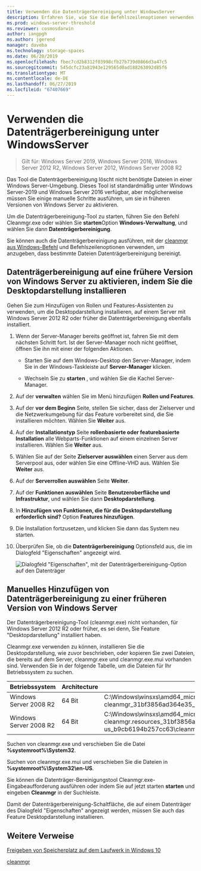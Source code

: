 ```yaml
---
title: Verwenden die Datenträgerbereinigung unter WindowsServer
description: Erfahren Sie, wie Sie die Befehlszeilenoptionen verwenden, um die Datenträgerbereinigung-Tool (Cleanmgr.exe) zum automatischen Bereinigen von bestimmte Dateien zu konfigurieren.
ms.prod: windows-server-threshold
ms.reviewer: cosmosdarwin
author: iangpgh
ms.author: jgerend
manager: daveba
ms.technology: storage-spaces
ms.date: 06/20/2019
ms.openlocfilehash: fbec7cd2b8312f03998cfb27b739d0866d3a47c5
ms.sourcegitcommit: 545dcfc23a81943e129565d0ad188263092d85f6
ms.translationtype: MT
ms.contentlocale: de-DE
ms.lasthandoff: 06/27/2019
ms.locfileid: "67407669"
---
```

# <a name="using-disk-cleanup-on-windows-server"></a>Verwenden die Datenträgerbereinigung unter WindowsServer

> Gilt für: Windows Server 2019, Windows Server 2016, Windows Server 2012 R2, Windows Server 2012, Windows Server 2008 R2

Das Tool die Datenträgerbereinigung löscht nicht benötigte Dateien in einer Windows Server-Umgebung. Dieses Tool ist standardmäßig unter Windows Server-2019 und Windows Server 2016 verfügbar, aber möglicherweise müssen Sie einige manuelle Schritte ausführen, um sie in früheren Versionen von Windows Server zu aktivieren.

Um die Datenträgerbereinigung-Tool zu starten, führen Sie den Befehl Cleanmgr.exe oder wählen Sie **starten**Option **Windows-Verwaltung**, und wählen Sie dann **Datenträgerbereinigung**.

Sie können auch die Datenträgerbereinigung ausführen, mit der [cleanmgr aus Windows-Befehl](../../administration/windows-commands/cleanmgr.md) und Befehlszeilenoptionen verwenden, um anzugeben, dass bestimmte Dateien Datenträgerbereinigung bereinigt.

## <a name="enable-disk-cleanup-on-an-earlier-version-of-windows-server-by-installing-the-desktop-experience"></a>Datenträgerbereinigung auf eine frühere Version von Windows Server zu aktivieren, indem Sie die Desktopdarstellung installieren

Gehen Sie zum Hinzufügen von Rollen und Features-Assistenten zu verwenden, um die Desktopdarstellung installieren, auf einem Server mit Windows Server 2012 R2 oder früher die Datenträgerbereinigung ebenfalls installiert.

1. Wenn der Server-Manager bereits geöffnet ist, fahren Sie mit dem nächsten Schritt fort. Ist der Server-Manager noch nicht geöffnet, öffnen Sie ihn mit einer der folgenden Aktionen.

   - Starten Sie auf dem Windows-Desktop den Server-Manager, indem Sie in der Windows-Taskleiste auf **Server-Manager** klicken.

   - Wechseln Sie zu **starten** , und wählen Sie die Kachel Server-Manager.

1. Auf der **verwalten** wählen Sie im Menü hinzufügen **Rollen und Features**.

1. Auf der **vor dem Beginn** Seite, stellen Sie sicher, dass der Zielserver und die Netzwerkumgebung für das Feature vorbereitet sind, die Sie installieren möchten. Wählen Sie **Weiter** aus.

1. Auf der **Installationstyp** Seite **rollenbasierte oder featurebasierte Installation** alle Webparts-Funktionen auf einem einzelnen Server installieren. Wählen Sie **Weiter** aus.

1. Wählen Sie auf der Seite **Zielserver auswählen** einen Server aus dem Serverpool aus, oder wählen Sie eine Offline-VHD aus. Wählen Sie **Weiter** aus.

1. Auf der **Serverrollen auswählen** Seite **Weiter**.

1. Auf der **Funktionen auswählen** Seite **Benutzeroberfläche und Infrastruktur**, und wählen Sie dann **Desktopdarstellung**.

1. In **Hinzufügen von Funktionen, die für die Desktopdarstellung erforderlich sind?** Option **Features hinzufügen**.

1. Die Installation fortzusetzen, und klicken Sie dann das System neu starten.

1. Überprüfen Sie, ob die **Datenträgerbereinigung** Optionsfeld aus, die im Dialogfeld "Eigenschaften" angezeigt wird.

   ![Dialogfeld "Eigenschaften", mit der Datenträgerbereinigung-Option auf den Datenträger](media/diskpropswcleanup.png)

## <a name="manually-add-disk-cleanup-to-an-earlier-version-of-windows-server"></a>Manuelles Hinzufügen von Datenträgerbereinigung zu einer früheren Version von Windows Server

Der Datenträgerbereinigung-Tool (cleanmgr.exe) nicht vorhanden, für Windows Server 2012 R2 oder früher, es sei denn, Sie Feature "Desktopdarstellung" installiert haben.

Cleanmgr.exe verwenden zu können, installieren Sie die Desktopdarstellung, wie zuvor beschrieben, oder kopieren Sie zwei Dateien, die bereits auf dem Server, cleanmgr.exe und cleanmgr.exe.mui vorhanden sind. Verwenden Sie in der folgende Tabelle, um die Dateien für Ihr Betriebssystem zu suchen.

| Betriebssystem  | Architecture  | Speicherort  |
| ----------------- | -------------- | --------------- |
| Windows Server 2008 R2 | 64 Bit | C:\Windows\winsxs\amd64_microsoft-windows-cleanmgr_31bf3856ad364e35_6.1.7600.16385_none_c9392808773cd7da\cleanmgr.exe 
| Windows Server 2008 R2 | 64 Bit | C:\Windows\winsxs\amd64_microsoft-windows-cleanmgr.resources_31bf3856ad364e35_6.1.7600.16385_en-us_b9cb6194b257cc63\cleanmgr.exe.mui |

Suchen von cleanmgr.exe und verschieben Sie die Datei **%systemroot%\System32**.

Suchen von cleanmgr.exe.mui und verschieben Sie die Dateien in **%systemroot%\System32\en-US**.

Sie können die Datenträger-Bereinigungstool Cleanmgr.exe-Eingabeaufforderung ausführen oder indem Sie auf jetzt starten **starten** und eingeben **Cleanmgr** in der Suchleiste.

Damit der Datenträgerbereinigung-Schaltfläche, die auf einem Datenträger des Dialogfeld "Eigenschaften" angezeigt werden, müssen Sie auch das Feature Desktopdarstellung installieren.

## <a name="additional-references"></a>Weitere Verweise

[Freigeben von Speicherplatz auf dem Laufwerk in Windows 10](https://support.microsoft.com/en-us/help/12425/windows-10-free-up-drive-space)

[cleanmgr](../../administration/windows-commands/cleanmgr.md)
